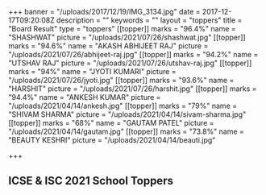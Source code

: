 +++
banner = "/uploads/2017/12/19/IMG_3134.jpg"
date = 2017-12-17T09:20:08Z
description = ""
keywords = ""
layout = "toppers"
title = "Board Result"
type = "toppers"
[[topper]]
marks = "96.4%"
name = "SHASHWAT"
picture = "/uploads/2021/07/26/shashwat.jpg"
[[topper]]
marks = "94.6%"
name = "AKASH ABHIJEET RAJ"
picture = "/uploads/2021/07/26/abhijeet-raj.jpg"
[[topper]]
marks = "94.2%"
name = "UTSHAV RAJ"
picture = "/uploads/2021/07/26/utshav-raj.jpg"
[[topper]]
marks = "94%"
name = "JYOTI KUMARI"
picture = "/uploads/2021/07/26/jyoti.jpg"
[[topper]]
marks = "93.6%"
name = "HARSHIT"
picture = "/uploads/2021/07/26/harshit.jpg"
[[topper]]
marks = "94.4%"
name = "ANKESH KUMAR"
picture = "/uploads/2021/04/14/ankesh.jpg"
[[topper]]
marks = "79%"
name = "SHIVAM SHARMA"
picture = "/uploads/2021/04/14/sivam-sharma.jpg"
[[topper]]
marks = "68%"
name = "GAUTAM PATEL"
picture = "/uploads/2021/04/14/gautam.jpg"
[[topper]]
marks = "73.8%"
name = "BEAUTY KESHRI"
picture = "/uploads/2021/04/14/beauti.jpg"

+++
## ICSE & ISC 2021 School Toppers